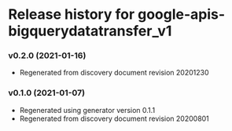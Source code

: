 # Release history for google-apis-bigquerydatatransfer_v1

### v0.2.0 (2021-01-16)

* Regenerated from discovery document revision 20201230

### v0.1.0 (2021-01-07)

* Regenerated using generator version 0.1.1
* Regenerated from discovery document revision 20200801

